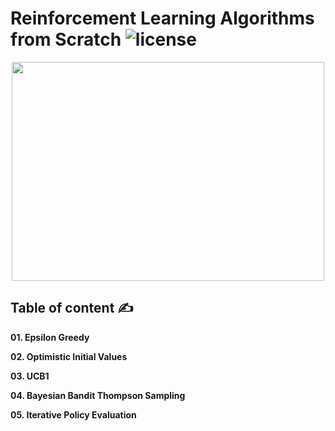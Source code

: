 # Reinforcement Learning Algorithms from Scratch ![license](https://img.shields.io/github/license/Pegah-Ardehkhani/Reinforcement-Learning-Algorithms-from-Scratch.svg)

<p align="center"> 
  <img width="500" height="350" src="https://fritz.ai/wp-content/uploads/2023/12/1vxnz2XkBjxnu8jJOf4z4ZQ.gif"> 
</p>

## Table of content ✍️

**01. Epsilon Greedy**

**02. Optimistic Initial Values**

**03. UCB1**

**04. Bayesian Bandit Thompson Sampling**

**05. Iterative Policy Evaluation**

